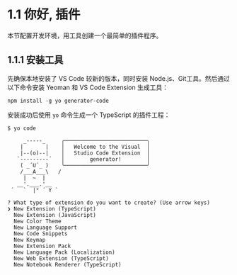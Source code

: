 # 1.1 你好, 插件

本节配置开发环境，用工具创建一个最简单的插件程序。

## 1.1.1 安装工具

先确保本地安装了 VS Code 较新的版本，同时安装 Node.js、Git工具。然后通过以下命令安装 Yeoman 和 VS Code Extension 生成工具：

```
npm install -g yo generator-code
```

安装成功后使用 `yo` 命令生成一个 TypeScript 的插件工程：

```
$ yo code

     _-----_     ╭──────────────────────────╮
    |       |    │   Welcome to the Visual  │
    |--(o)--|    │   Studio Code Extension  │
   `---------´   │        generator!        │
    ( _´U`_ )    ╰──────────────────────────╯
    /___A___\   /
     |  ~  |     
   __'.___.'__   
 ´   `  |° ´ Y ` 

? What type of extension do you want to create? (Use arrow keys)
❯ New Extension (TypeScript) 
  New Extension (JavaScript) 
  New Color Theme 
  New Language Support 
  New Code Snippets 
  New Keymap 
  New Extension Pack 
  New Language Pack (Localization) 
  New Web Extension (TypeScript) 
  New Notebook Renderer (TypeScript)
```
